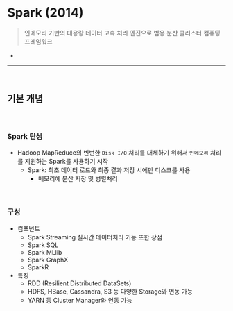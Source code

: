 # Spark (2014)
> 인메모리 기반의 대용량 데이터 고속 처리 엔진으로 범용 분산 클러스터 컴퓨팅 프레임워크
* 

<hr>
<br>

## 기본 개념
#### 

<br>

### Spark 탄생
* Hadoop MapReduce의 빈번한 `Disk I/O` 처리를 대체하기 위해서 `인메모리` 처리를 지원하는 Spark를 사용하기 시작
  * Spark: 최초 데이터 로드와 최종 결과 저장 시에만 디스크를 사용 
    * 메모리에 분산 저장 및 병렬처리

<br>

### 구성
* 컴포넌트
  * Spark Streaming 실시간 데이터처리 기능 또한 장점
  * Spark SQL
  * Spark MLlib
  * Spark GraphX
  * SparkR
* 특징
  * RDD (Resilient Distributed DataSets) 
  * HDFS, HBase, Cassandra, S3 등 다양한 Storage와 연동 가능
  * YARN 등 Cluster Manager와 연동 가능

<br>

